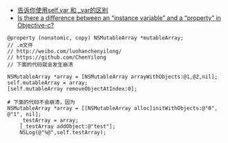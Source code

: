 * [告诉你使用self.var 和 _var的区别](http://www.jianshu.com/p/48056965ddce)
* [Is there a difference between an “instance variable” and a “property” in Objective-c?](https://stackoverflow.com/questions/843632/is-there-a-difference-between-an-instance-variable-and-a-property-in-objecti)

```
@property (nonatomic, copy) NSMutableArray *mutableArray;
// .m文件
// http://weibo.com/luohanchenyilong/
// https://github.com/ChenYilong
// 下面的代码就会发生崩溃

NSMutableArray *array = [NSMutableArray arrayWithObjects:@1,@2,nil];
self.mutableArray = array;
[self.mutableArray removeObjectAtIndex:0];

# 下面的代码不会崩溃，因为
NSMutableArray *array = [[NSMutableArray alloc]initWithObjects:@"0", @"1", nil];
    _testArray = array;
    [_testArray addObject:@"test"];
    NSLog(@"%@",self.testArray);
```
